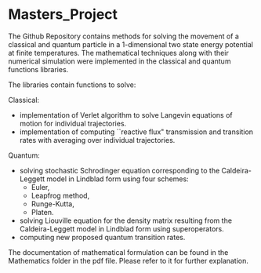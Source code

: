 # Masters_Project

The Github Repository contains methods for solving the movement of a classical and quantum particle
in a 1-dimensional two state energy potential at finite temperatures. The mathematical techniques 
along with their numerical simulation were implemented in the classical and quantum functions libraries. 

The libraries contain functions to solve:

Classical:

- implementation of Verlet algorithm to solve Langevin equations of motion for individual trajectories.
- implementation of computing ``reactive flux" transmission and transition rates with averaging over
  individual trajectories.

Quantum:

- solving stochastic Schrodinger equation corresponding to the Caldeira-Leggett model in Lindblad form using
  four schemes:
	- Euler,
	- Leapfrog method,
	- Runge-Kutta,
	- Platen.
- solving Liouville equation for the density matrix resulting from the Caldeira-Leggett model in Lindblad
  form using superoperators.
- computing new proposed quantum transition rates.

The documentation of mathematical formulation can be found in the Mathematics folder in the pdf file. Please refer
to it for further explanation.